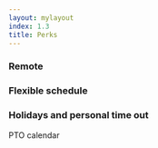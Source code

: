 ```yaml
---
layout: mylayout
index: 1.3
title: Perks
---
```


### Remote

### Flexible schedule

### Holidays and personal time out

PTO calendar